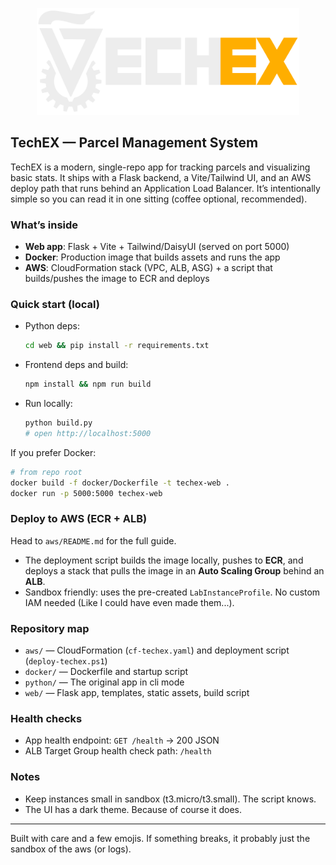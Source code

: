 <p align="center">
  <img src="web/assets/TechEX_dark.png" alt="TechEX Logo" width="420" />
</p>

## TechEX — Parcel Management System

TechEX is a modern, single-repo app for tracking parcels and visualizing basic stats. It ships with a Flask backend, a Vite/Tailwind UI, and an AWS deploy path that runs behind an Application Load Balancer. It’s intentionally simple so you can read it in one sitting (coffee optional, recommended).

### What’s inside
- **Web app**: Flask + Vite + Tailwind/DaisyUI (served on port 5000)
- **Docker**: Production image that builds assets and runs the app
- **AWS**: CloudFormation stack (VPC, ALB, ASG) + a script that builds/pushes the image to ECR and deploys

### Quick start (local)
- Python deps:
  ```bash
  cd web && pip install -r requirements.txt
  ```
- Frontend deps and build:
  ```bash
  npm install && npm run build
  ```
- Run locally:
  ```bash
  python build.py
  # open http://localhost:5000
  ```

If you prefer Docker:
```bash
# from repo root
docker build -f docker/Dockerfile -t techex-web .
docker run -p 5000:5000 techex-web
```

### Deploy to AWS (ECR + ALB)
Head to `aws/README.md` for the full guide.
- The deployment script builds the image locally, pushes to **ECR**, and deploys a stack that pulls the image in an **Auto Scaling Group** behind an **ALB**.
- Sandbox friendly: uses the pre-created `LabInstanceProfile`. No custom IAM needed (Like I could have even made them...).

### Repository map
- `aws/` — CloudFormation (`cf-techex.yaml`) and deployment script (`deploy-techex.ps1`)
- `docker/` — Dockerfile and startup script
- `python/` — The original app in cli mode
- `web/` — Flask app, templates, static assets, build script

### Health checks
- App health endpoint: `GET /health` → 200 JSON
- ALB Target Group health check path: `/health`

### Notes
- Keep instances small in sandbox (t3.micro/t3.small). The script knows.
- The UI has a dark theme. Because of course it does.

---
Built with care and a few emojis. If something breaks, it probably just the sandbox of the aws (or logs).